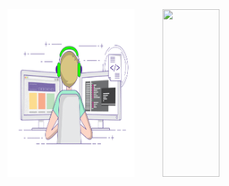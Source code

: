 <img align="left" width="45%" height="300px" src="./developer.gif" />


<img align="right" width="45%" height="300px" src="https://github-readme-stats.vercel.app/api?username=vvvsir&show_icons=true&theme=radical" />

<!--
**vvvsir/vvvsir** is a ✨ _special_ ✨ repository because its `README.md` (this file) appears on your GitHub profile.

Here are some ideas to get you started:

- 🔭 I’m currently working on ...
- 🌱 I’m currently learning ...
- 👯 I’m looking to collaborate on ...
- 🤔 I’m looking for help with ...
- 💬 Ask me about ...
- 📫 How to reach me: ...
- 😄 Pronouns: ...
- ⚡ Fun fact: ...
-->
